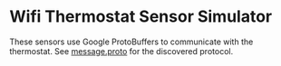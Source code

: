 # Wifi Thermostat Sensor Simulator

These sensors use Google ProtoBuffers to communicate with the thermostat. See [message.proto](message.proto) for the discovered protocol.
